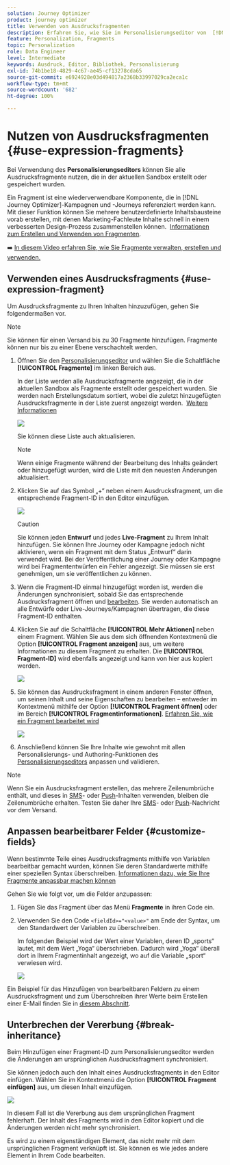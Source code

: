 ```yaml
---
solution: Journey Optimizer
product: journey optimizer
title: Verwenden von Ausdrucksfragmenten
description: Erfahren Sie, wie Sie im Personalisierungseditor von  [!DNL Journey Optimizer]  Ausdrucksfragmente verwenden können.
feature: Personalization, Fragments
topic: Personalization
role: Data Engineer
level: Intermediate
keywords: Ausdruck, Editor, Bibliothek, Personalisierung
exl-id: 74b1be18-4829-4c67-ae45-cf13278cda65
source-git-commit: e6924928e03d494817a2368b33997029ca2eca1c
workflow-type: tm+mt
source-wordcount: '682'
ht-degree: 100%

---
```


# Nutzen von Ausdrucksfragmenten {#use-expression-fragments}

Bei Verwendung des **Personalisierungseditors** können Sie alle Ausdrucksfragmente nutzen, die in der aktuellen Sandbox erstellt oder gespeichert wurden.

Ein Fragment ist eine wiederverwendbare Komponente, die in [!DNL Journey Optimizer]-Kampagnen und -Journeys referenziert werden kann. Mit dieser Funktion können Sie mehrere benutzerdefinierte Inhaltsbausteine vorab erstellen, mit denen Marketing-Fachleute Inhalte schnell in einem verbesserten Design-Prozess zusammenstellen können.  [Informationen zum Erstellen und Verwenden von Fragmenten](../content-management/fragments.md).

➡️ [In diesem Video erfahren Sie, wie Sie Fragmente verwalten, erstellen und verwenden.](../content-management/fragments.md#video-fragments)

## Verwenden eines Ausdrucksfragments {#use-expression-fragment}

Um Ausdrucksfragmente zu Ihren Inhalten hinzuzufügen, gehen Sie folgendermaßen vor.

>[!NOTE]
>
>Sie können für einen Versand bis zu 30 Fragmente hinzufügen. Fragmente können nur bis zu einer Ebene verschachtelt werden.

1. Öffnen Sie den [Personalisierungseditor](personalization-build-expressions.md) und wählen Sie die Schaltfläche **[!UICONTROL Fragmente]** im linken Bereich aus.

   In der Liste werden alle Ausdrucksfragmente angezeigt, die in der aktuellen Sandbox als Fragmente erstellt oder gespeichert wurden. Sie werden nach Erstellungsdatum sortiert, wobei die zuletzt hinzugefügten Ausdrucksfragmente in der Liste zuerst angezeigt werden.  [Weitere Informationen](../content-management/fragments.md#create-expression-fragment)

   ![](assets/expression-fragments-pane.png)

   Sie können diese Liste auch aktualisieren.

   >[!NOTE]
   >
   >Wenn einige Fragmente während der Bearbeitung des Inhalts geändert oder hinzugefügt wurden, wird die Liste mit den neuesten Änderungen aktualisiert.

1. Klicken Sie auf das Symbol „+“ neben einem Ausdrucksfragment, um die entsprechende Fragment-ID in den Editor einzufügen.

   ![](assets/expression-fragment-add.png)

   >[!CAUTION]
   >
   >Sie können jeden **Entwurf** und jedes **Live-Fragment** zu Ihrem Inhalt hinzufügen. Sie können Ihre Journey oder Kampagne jedoch nicht aktivieren, wenn ein Fragment mit dem Status „Entwurf“ darin verwendet wird. Bei der Veröffentlichung einer Journey oder Kampagne wird bei Fragmententwürfen ein Fehler angezeigt. Sie müssen sie erst genehmigen, um sie veröffentlichen zu können.

1. Wenn die Fragment-ID einmal hinzugefügt worden ist, werden die Änderungen synchronisiert, sobald Sie das entsprechende Ausdrucksfragment öffnen und [bearbeiten](../content-management/fragments.md#edit-fragments). Sie werden automatisch an alle Entwürfe oder Live-Journeys/Kampagnen übertragen, die diese Fragment-ID enthalten.

1. Klicken Sie auf die Schaltfläche **[!UICONTROL Mehr Aktionen]** neben einem Fragment. Wählen Sie aus dem sich öffnenden Kontextmenü die Option **[!UICONTROL Fragment anzeigen]** aus, um weitere Informationen zu diesem Fragment zu erhalten. Die **[!UICONTROL Fragment-ID]** wird ebenfalls angezeigt und kann von hier aus kopiert werden.

   ![](assets/expression-fragment-view.png)

1. Sie können das Ausdrucksfragment in einem anderen Fenster öffnen, um seinen Inhalt und seine Eigenschaften zu bearbeiten – entweder im Kontextmenü mithilfe der Option **[!UICONTROL Fragment öffnen]** oder im Bereich **[!UICONTROL Fragmentinformationen]**. [Erfahren Sie, wie ein Fragment bearbeitet wird](../content-management/fragments.md#edit-fragments)

   ![](assets/expression-fragment-open.png)

1. Anschließend können Sie Ihre Inhalte wie gewohnt mit allen Personalisierungs- und Authoring-Funktionen des [Personalisierungseditors](personalization-build-expressions.md) anpassen und validieren.

>[!NOTE]
>
>Wenn Sie ein Ausdrucksfragment erstellen, das mehrere Zeilenumbrüche enthält, und dieses in [SMS](../sms/create-sms.md#sms-content)- oder [Push](../push/design-push.md)-Inhalten verwenden, bleiben die Zeilenumbrüche erhalten. Testen Sie daher Ihre [SMS](../sms/send-sms.md)- oder [Push](../push/send-push.md)-Nachricht vor dem Versand.

## Anpassen bearbeitbarer Felder {#customize-fields}

Wenn bestimmte Teile eines Ausdrucksfragments mithilfe von Variablen bearbeitbar gemacht wurden, können Sie deren Standardwerte mithilfe einer speziellen Syntax überschreiben. [Informationen dazu, wie Sie Ihre Fragmente anpassbar machen können](../content-management/customizable-fragments.md)

Gehen Sie wie folgt vor, um die Felder anzupassen:

1. Fügen Sie das Fragment über das Menü **Fragmente** in ihren Code ein.

1. Verwenden Sie den Code `<fieldId>="<value>"` am Ende der Syntax, um den Standardwert der Variablen zu überschreiben.

   Im folgenden Beispiel wird der Wert einer Variablen, deren ID „sports“ lautet, mit dem Wert „Yoga“ überschrieben. Dadurch wird „Yoga“ überall dort in Ihrem Fragmentinhalt angezeigt, wo auf die Variable „sport“ verwiesen wird.

   ![](../content-management/assets/fragment-expression-use.png)

Ein Beispiel für das Hinzufügen von bearbeitbaren Feldern zu einem Ausdrucksfragment und zum Überschreiben ihrer Werte beim Erstellen einer E-Mail finden Sie in [diesem Abschnitt](../content-management/customizable-fragments.md#example).

## Unterbrechen der Vererbung {#break-inheritance}

Beim Hinzufügen einer Fragment-ID zum Personalisierungseditor werden die Änderungen am ursprünglichen Ausdrucksfragment synchronisiert.

Sie können jedoch auch den Inhalt eines Ausdrucksfragments in den Editor einfügen. Wählen Sie im Kontextmenü die Option **[!UICONTROL Fragment einfügen]** aus, um diesen Inhalt einzufügen.

![](assets/expression-fragment-paste.png)

In diesem Fall ist die Vererbung aus dem ursprünglichen Fragment fehlerhaft. Der Inhalt des Fragments wird in den Editor kopiert und die Änderungen werden nicht mehr synchronisiert.

Es wird zu einem eigenständigen Element, das nicht mehr mit dem ursprünglichen Fragment verknüpft ist. Sie können es wie jedes andere Element in Ihrem Code bearbeiten.

